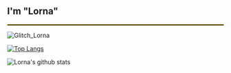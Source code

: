 <h2 style="width: auto;">I'm "Lorna"</h2>
<hr style="border: 1px dotted #ffcc00;">

<img src="https://www.canva.com/design/DAET5jsQsNY/iPZWY1s0_PVBGWxqTt4g-w/view?utm_content=DAET5jsQsNY&utm_campaign=designshare&utm_medium=link&utm_source=publishsharelink" alt="Glitch_Lorna">

<!--
**Haldgerd/Haldgerd** is a ✨ _special_ ✨ repository because its `README.md` (this file) appears on your GitHub profile.

Here are some ideas to get you started:

- 🔭 I’m currently working on ...
- 🌱 I’m currently learning ...
- 👯 I’m looking to collaborate on ...
- 🤔 I’m looking for help with ...
- 💬 Ask me about ...
- 📫 How to reach me: ...
- 😄 Pronouns: ...
- ⚡ Fun fact: ...
-->

[![Top Langs](https://github-readme-stats.vercel.app/api/top-langs/?username=Haldgerd&layout=compact&title_color=fff&icon_color=fff&text_color=9f9f9f&bg_color=151515)](https://github.com/Haldgerd/github-readme-stats)

![Lorna's github stats](https://github-readme-stats.vercel.app/api?username=Haldgerd&show_icons=true&theme=radical)
